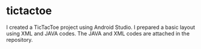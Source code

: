 # tictactoe
I created a TicTacToe project using Android Studio. I prepared a basic layout using XML and JAVA codes. The JAVA and XML codes are attached in the repository.
